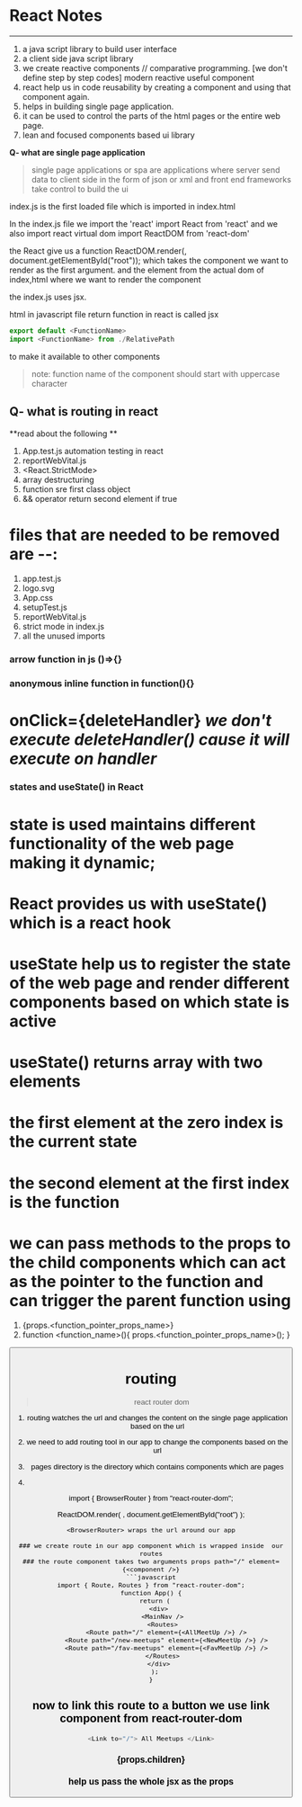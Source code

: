 # React Notes

---

1. a java script library to build user interface
2. a client side java script library
3. we create reactive components // comparative programming. [we don't define step by step codes]
modern reactive useful component
4. react help us in code reusability by creating a component and using that component again.
5. helps in building single page application.
6. it can be used to control the parts of the html pages or the entire web page.
7. lean and focused components based ui library

**Q- what are single page application**

> single page applications or spa are applications where server send data to client side in the form of json or xml and front end frameworks take control to build the ui

  index.js is the first loaded file
  which is imported in index.html

  In the index.js file we import the 'react'
  import React from 'react'
  and we also import react virtual dom
  import ReactDOM from 'react-dom'

  the React give us a function
  ReactDOM.render(<App />, document.getElementById("root"));
  which takes the component we want to render as the first argument.
  and the element from the actual dom of index,html where we want to render the component

  the index.js uses jsx.

  html in javascript file return function in react is called jsx 

  ```js
  export default <FunctionName> 
  import <FunctionName> from ./RelativePath
  ```
  to make it available to other components

>note: function name of the component should start with uppercase character



**Q- what is routing in react**
---

**read about the following **
1. App.test.js automation testing in react
2. reportWebVital.js
3. <React.StrictMode>
4. array destructuring
5. function sre first class object
6. && operator return second element if true


# files that are needed to be removed are --:
1. app.test.js
2. logo.svg
3. App.css 
4. setupTest.js
5. reportWebVital.js
6. strict mode in index.js
7. all the unused imports


### arrow function in js ()=>{}

### anonymous inline function in function(){}

# onClick={deleteHandler} ***we don't execute deleteHandler() cause it will execute on handler***

### states and useState() in React

# state is used maintains different functionality of the web page making it dynamic;

# React provides us with useState() which is a react hook

# useState help us to register the state of the web page and render different components based on which state is active

# useState() returns array with two elements
# the first element at the zero index is the current state 
# the second element at the first index is the function

# we can pass methods to the props to the child components which can act as the pointer to the function and can trigger the parent function using 
1. {props.<function_pointer_props_name>}
2. function <function_name>(){
  props.<function_pointer_props_name>();
}
<button onClick={function_name}>

# routing 
> react router dom
1. routing watches the url and changes the content on the single page application based on the url
2. we need to add routing tool in our app to change the components based on the url
3. pages directory is the directory which contains components which are pages 


4. ```javascript
import { BrowserRouter } from "react-router-dom";

ReactDOM.render(
  <BrowserRouter>
    <App />
  </BrowserRouter>,
  document.getElementById("root")
);
```
<BrowserRouter> wraps the url around our app

### we create route in our app component which is wrapped inside  our routes
### the route component takes two arguments props path="/" element={<component />}
```javascript
import { Route, Routes } from "react-router-dom";
function App() {
  return (
    <div>
      <MainNav />
      <Routes>
        <Route path="/" element={<AllMeetUp />} />
        <Route path="/new-meetups" element={<NewMeetUp />} />
        <Route path="/fav-meetups" element={<FavMeetUp />} />
      </Routes>
    </div>
  );
}

```
## now to link this route to a button we use link component from react-router-dom

```javascript
<Link to="/"> All Meetups </Link>
```


### {props.children}
### help us pass the whole jsx as the props


